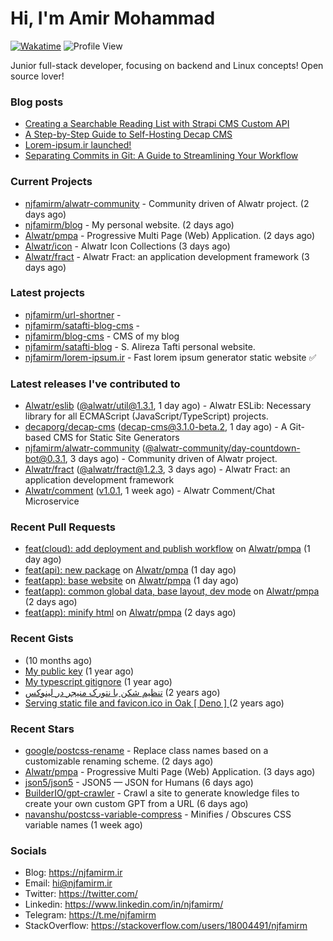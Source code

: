 # Hi, I'm Amir Mohammad
[![Wakatime](https://wakatime.com/badge/user/68776a95-d771-48a4-a960-90136239e4fd.svg)](https://wakatime.com/@68776a95-d771-48a4-a960-90136239e4fd)
![Profile View](https://komarev.com/ghpvc/?username=njfamirm)

Junior full-stack developer, focusing on backend and Linux concepts!
Open source lover!

### Blog posts

- [Creating a Searchable Reading List with Strapi CMS Custom API](https://www.njfamirm.ir/en/blog/strapi-custom-api/)
- [A Step-by-Step Guide to Self-Hosting Decap CMS](https://www.njfamirm.ir/en/blog/self-hosting-decap-cms/)
- [Lorem-ipsum.ir launched!](https://www.njfamirm.ir/en/blog/lorem-ipsum-ir-launched/)
- [Separating Commits in Git: A Guide to Streamlining Your Workflow](https://www.njfamirm.ir/en/blog/git-separate/)


### Current Projects

- [njfamirm/alwatr-community](https://github.com/njfamirm/alwatr-community) - Community driven of Alwatr project. (2 days ago)
- [njfamirm/blog](https://github.com/njfamirm/blog) - My personal website. (2 days ago)
- [Alwatr/pmpa](https://github.com/Alwatr/pmpa) - Progressive Multi Page (Web) Application. (2 days ago)
- [Alwatr/icon](https://github.com/Alwatr/icon) - Alwatr Icon Collections (3 days ago)
- [Alwatr/fract](https://github.com/Alwatr/fract) - Alwatr Fract: an application development framework (3 days ago)

### Latest projects

- [njfamirm/url-shortner](https://github.com/njfamirm/url-shortner) - 
- [njfamirm/satafti-blog-cms](https://github.com/njfamirm/satafti-blog-cms) - 
- [njfamirm/blog-cms](https://github.com/njfamirm/blog-cms) - CMS of my blog
- [njfamirm/satafti-blog](https://github.com/njfamirm/satafti-blog) - S. Alireza Tafti personal website.
- [njfamirm/lorem-ipsum.ir](https://github.com/njfamirm/lorem-ipsum.ir) - Fast lorem ipsum generator static website ✅

### Latest releases I've contributed to

- [Alwatr/eslib](https://github.com/Alwatr/eslib) ([@alwatr/util@1.3.1](https://github.com/Alwatr/eslib/releases/tag/%40alwatr/util%401.3.1), 1 day ago) - Alwatr ESLib: Necessary library for all ECMAScript (JavaScript/TypeScript) projects.
- [decaporg/decap-cms](https://github.com/decaporg/decap-cms) ([decap-cms@3.1.0-beta.2](https://github.com/decaporg/decap-cms/releases/tag/decap-cms%403.1.0-beta.2), 1 day ago) - A Git-based CMS for Static Site Generators
- [njfamirm/alwatr-community](https://github.com/njfamirm/alwatr-community) ([@alwatr-community/day-countdown-bot@0.3.1](https://github.com/njfamirm/alwatr-community/releases/tag/%40alwatr-community/day-countdown-bot%400.3.1), 3 days ago) - Community driven of Alwatr project.
- [Alwatr/fract](https://github.com/Alwatr/fract) ([@alwatr/fract@1.2.3](https://github.com/Alwatr/fract/releases/tag/%40alwatr/fract%401.2.3), 3 days ago) - Alwatr Fract: an application development framework
- [Alwatr/comment](https://github.com/Alwatr/comment) ([v1.0.1](https://github.com/Alwatr/comment/releases/tag/v1.0.1), 1 week ago) - Alwatr Comment/Chat Microservice

### Recent Pull Requests

- [feat(cloud): add deployment and publish workflow](https://github.com/Alwatr/pmpa/pull/9) on [Alwatr/pmpa](https://github.com/Alwatr/pmpa) (1 day ago)
- [feat(api): new package](https://github.com/Alwatr/pmpa/pull/8) on [Alwatr/pmpa](https://github.com/Alwatr/pmpa) (1 day ago)
- [feat(app): base website](https://github.com/Alwatr/pmpa/pull/7) on [Alwatr/pmpa](https://github.com/Alwatr/pmpa) (1 day ago)
- [feat(app): common global data, base layout, dev mode](https://github.com/Alwatr/pmpa/pull/6) on [Alwatr/pmpa](https://github.com/Alwatr/pmpa) (2 days ago)
- [feat(app): minify html](https://github.com/Alwatr/pmpa/pull/5) on [Alwatr/pmpa](https://github.com/Alwatr/pmpa) (2 days ago)

### Recent Gists

- [](https://gist.github.com/022d07ecd84e69ad31ef0bcd32d86b59) (10 months ago)
- [My public key](https://gist.github.com/879f720c9ca74a0934ce571b7285ed34) (1 year ago)
- [My typescript gitignore](https://gist.github.com/6a40b1912daab3f91a02a7b53f3f76c3) (1 year ago)
- [تنظیم شکن با نتورک منیجر در لینوکس](https://gist.github.com/cc40c344e89bdcdf77085cbf1fc05162) (2 years ago)
- [Serving static file and favicon.ico in Oak [ Deno ] ](https://gist.github.com/9bcaca2b6a672e729c099193b4aafe9f) (2 years ago)

### Recent Stars

- [google/postcss-rename](https://github.com/google/postcss-rename) - Replace class names based on a customizable renaming scheme. (2 days ago)
- [Alwatr/pmpa](https://github.com/Alwatr/pmpa) - Progressive Multi Page (Web) Application. (3 days ago)
- [json5/json5](https://github.com/json5/json5) - JSON5 — JSON for Humans (6 days ago)
- [BuilderIO/gpt-crawler](https://github.com/BuilderIO/gpt-crawler) - Crawl a site to generate knowledge files to create your own custom GPT from a URL (6 days ago)
- [navanshu/postcss-variable-compress](https://github.com/navanshu/postcss-variable-compress) - Minifies / Obscures CSS variable names (1 week ago)

### Socials

- Blog: https://njfamirm.ir
- Email: hi@njfamirm.ir
- Twitter: https://twitter.com/
- Linkedin: https://www.linkedin.com/in/njfamirm/
- Telegram: https://t.me/njfamirm
- StackOverflow: https://stackoverflow.com/users/18004491/njfamirm
